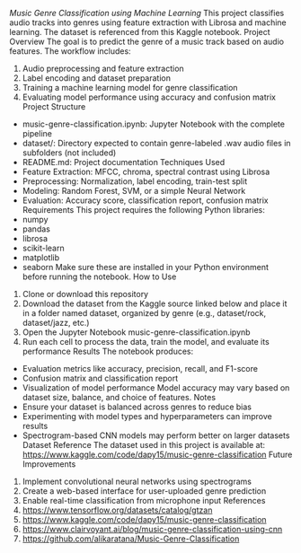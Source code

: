 *Music Genre Classification using Machine Learning*
This project classifies audio tracks into genres using feature extraction with Librosa and machine learning. The dataset is referenced from this Kaggle notebook.
Project Overview
The goal is to predict the genre of a music track based on audio features. The workflow includes:
1. Audio preprocessing and feature extraction
2. Label encoding and dataset preparation
3. Training a machine learning model for genre classification
4. Evaluating model performance using accuracy and confusion matrix
Project Structure
* music-genre-classification.ipynb: Jupyter Notebook with the complete pipeline
* dataset/: Directory expected to contain genre-labeled .wav audio files in subfolders (not included)
* README.md: Project documentation
Techniques Used
* Feature Extraction: MFCC, chroma, spectral contrast using Librosa
* Preprocessing: Normalization, label encoding, train-test split
* Modeling: Random Forest, SVM, or a simple Neural Network
* Evaluation: Accuracy score, classification report, confusion matrix
Requirements
This project requires the following Python libraries:
* numpy
* pandas
* librosa
* scikit-learn
* matplotlib
* seaborn
Make sure these are installed in your Python environment before running the notebook.
How to Use
1. Clone or download this repository
2. Download the dataset from the Kaggle source linked below and place it in a folder named dataset, organized by genre (e.g., dataset/rock, dataset/jazz, etc.)
3. Open the Jupyter Notebook music-genre-classification.ipynb
4. Run each cell to process the data, train the model, and evaluate its performance
Results
The notebook produces:
* Evaluation metrics like accuracy, precision, recall, and F1-score
* Confusion matrix and classification report
* Visualization of model performance
Model accuracy may vary based on dataset size, balance, and choice of features.
Notes
* Ensure your dataset is balanced across genres to reduce bias
* Experimenting with model types and hyperparameters can improve results
* Spectrogram-based CNN models may perform better on larger datasets
Dataset Reference
The dataset used in this project is available at: https://www.kaggle.com/code/dapy15/music-genre-classification
Future Improvements
1. Implement convolutional neural networks using spectrograms
2. Create a web-based interface for user-uploaded genre prediction
3. Enable real-time classification from microphone input
References
1. https://www.tensorflow.org/datasets/catalog/gtzan
2. https://www.kaggle.com/code/dapy15/music-genre-classification
3. https://www.clairvoyant.ai/blog/music-genre-classification-using-cnn
4. https://github.com/alikaratana/Music-Genre-Classification
